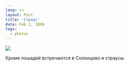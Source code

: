 ```yaml
---
lang: ru
layout: Post
title: 'Страус'
date: Feb 2, 2009
tags:
  - photos
---
```


![](/images/blog/2009-01-07-5D-1445-Artem-Sapegin.jpg)

Кроме лошадей встречаются в Солонцово и страусы.
